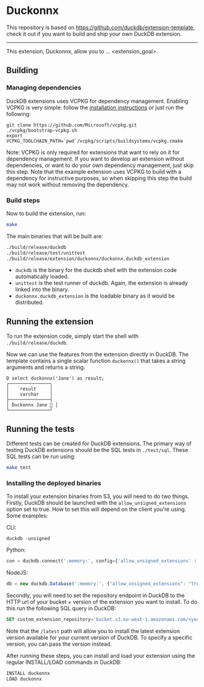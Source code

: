 # Duckonnx

This repository is based on https://github.com/duckdb/extension-template, check it out if you want to build and ship your own DuckDB extension.

---

This extension, Duckonnx, allow you to ... <extension_goal>.


## Building
### Managing dependencies
DuckDB extensions uses VCPKG for dependency management. Enabling VCPKG is very simple: follow the [installation instructions](https://vcpkg.io/en/getting-started) or just run the following:
```shell
git clone https://github.com/Microsoft/vcpkg.git
./vcpkg/bootstrap-vcpkg.sh
export VCPKG_TOOLCHAIN_PATH=`pwd`/vcpkg/scripts/buildsystems/vcpkg.cmake
```
Note: VCPKG is only required for extensions that want to rely on it for dependency management. If you want to develop an extension without dependencies, or want to do your own dependency management, just skip this step. Note that the example extension uses VCPKG to build with a dependency for instructive purposes, so when skipping this step the build may not work without removing the dependency.

### Build steps
Now to build the extension, run:
```sh
make
```
The main binaries that will be built are:
```sh
./build/release/duckdb
./build/release/test/unittest
./build/release/extension/duckonnx/duckonnx.duckdb_extension
```
- `duckdb` is the binary for the duckdb shell with the extension code automatically loaded.
- `unittest` is the test runner of duckdb. Again, the extension is already linked into the binary.
- `duckonnx.duckdb_extension` is the loadable binary as it would be distributed.

## Running the extension
To run the extension code, simply start the shell with `./build/release/duckdb`.

Now we can use the features from the extension directly in DuckDB. The template contains a single scalar function `duckonnx()` that takes a string arguments and returns a string:
```
D select duckonnx('Jane') as result;
┌───────────────┐
│    result     │
│    varchar    │
├───────────────┤
│ Duckonnx Jane 🐥 │
└───────────────┘
```

## Running the tests
Different tests can be created for DuckDB extensions. The primary way of testing DuckDB extensions should be the SQL tests in `./test/sql`. These SQL tests can be run using:
```sh
make test
```

### Installing the deployed binaries
To install your extension binaries from S3, you will need to do two things. Firstly, DuckDB should be launched with the
`allow_unsigned_extensions` option set to true. How to set this will depend on the client you're using. Some examples:

CLI:
```shell
duckdb -unsigned
```

Python:
```python
con = duckdb.connect(':memory:', config={'allow_unsigned_extensions' : 'true'})
```

NodeJS:
```js
db = new duckdb.Database(':memory:', {"allow_unsigned_extensions": "true"});
```

Secondly, you will need to set the repository endpoint in DuckDB to the HTTP url of your bucket + version of the extension
you want to install. To do this run the following SQL query in DuckDB:
```sql
SET custom_extension_repository='bucket.s3.eu-west-1.amazonaws.com/<your_extension_name>/latest';
```
Note that the `/latest` path will allow you to install the latest extension version available for your current version of
DuckDB. To specify a specific version, you can pass the version instead.

After running these steps, you can install and load your extension using the regular INSTALL/LOAD commands in DuckDB:
```sql
INSTALL duckonnx
LOAD duckonnx
```

